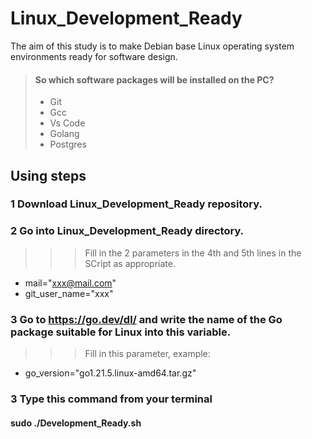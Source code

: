 # Linux_Development_Ready
The aim of this study is to make Debian base Linux operating system environments ready for software design.
> #### So which software packages will be installed on the PC?
>
> - Git
> - Gcc
> - Vs Code
> - Golang
> - Postgres
>   

## Using steps
### 1 Download Linux_Development_Ready repository.
### 2 Go into  Linux_Development_Ready directory.
>>> Fill in the 2 parameters in the 4th and 5th lines in the SCript as appropriate.
* mail="xxx@mail.com"
* git_user_name="xxx"
### 3 Go to https://go.dev/dl/ and write the name of the Go package suitable for Linux into this variable.
>>> Fill in this parameter, example:
* go_version="go1.21.5.linux-amd64.tar.gz"
### 3 Type this command from your terminal
####  sudo ./Development_Ready.sh




